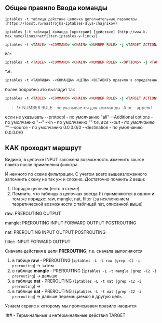 ## Общее правило Ввода команды

``` 
iptables -t таблица действие цепочка дополнительные_параметры (https://losst.ru/nastrojka-iptables-dlya-chajnikov)

iptables [-t таблица] команда [критерии] [действие] (http://www.k-max.name/linux/netfilter-iptables-v-linux/)
```
```ruby
iptables -t <TABLE> -<COMMAND> <CHAIN> <NUMBER RULE> -j <TARGET ACTION> -<OPTIONS>

или

iptables -t <TABLE> -<COMMAND> <CHAIN> <NUMBER RULE> -<OPTIONS> -j <TARGET ACTION>
```
т.е.

```ruby
iptables -t <ТАЮЛИЦА> -<КОМАНДА> <ЦЕПЬ> <ВСТАВИТЬ правило в определенное место в цепи> -j <Конечное действие> <ОПЦИИ>
```
более подробно это выглядит так
```ruby
iptables -t <TABLE> -<COMMAND> <CHAIN> <NUMBER RULE> -j <TARGET ACTION> -p <PROTOCOL> -i <IN_INTERFACE> -o <OUT_INTERFACE> -s <SOURCE_IP-addr/nerwork> -d <DESTTINATION_IP-addr/network> -<ADDITIONAL MATCH>
```
> !* NUMBER RULE - не указывается для комманды -A or --append

если не указывать --protocol - по умолчанию "all"
                  --Additional options - по умолчанию "--"
                  --in - по умолчанию "*" т.е. все
                  --out - по умолчанию "*"
                  --source - по умолчанию 0.0.0.0/0
                  --destination - по умолчанию 0.0.0.0/0


## КАК проходит маршрут


Видимо, в цепочке INPUT заложена возможность изменить source пакета после применения фильтра.

И немного по схеме фильтрации. С учетом всего вышеизложенного запомнить схему не так уж и сложно. Достаточно помнить 2 вещи:
1. Порядок цепочек (есть в схеме).
2. Помнить, что таблицы в цепочках всегда (!) применяются в одном и том же порядке: raw, mangle, nat, filter (за исключением теоретической возможности с таблицей nat, описанной выше)

raw:	PREROUTING OUTPUT

mangle:	PREROUTING INPUT FORWARD OUTPUT POSTROUTING

nat:	PREROUTING INPUT OUTPUT POSTROUTING

filter:	INPUT FORWARD OUTPUT


Сначала действия в цепи **PREROUTING**, т.е. сначала выполняются

1. в табице **raw** - PREROUTING (`iptables -L -t raw |grep -C2 -i prerouting`) -> затем
2. в таблице **mangle** - PREROUTING (`iptables -L -t mangle |grep -C2 -i prerouting`) -> дальше
3. в таблице **nat** - PREROUTING (`iptables -L -t nat |grep -C2 -i prerouting`) ->
4. в таблице **nat** - PREROUTING (`iptables -L -t nat |grep -C2 -i prerouting`) -> дальше перемещаемся в другую цепь

Узнаем сервис к которому мы прописываем правило наодится 




1## -
Терминальные и нетерминальные действия TARGET
